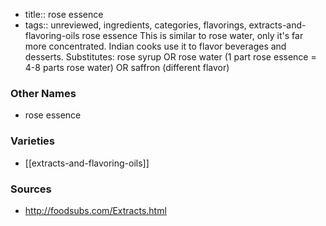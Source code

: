 - title:: rose essence
- tags:: unreviewed, ingredients, categories, flavorings, extracts-and-flavoring-oils
rose essence This is similar to rose water, only it's far more concentrated. Indian cooks use it to flavor beverages and desserts. Substitutes: rose syrup OR rose water (1 part rose essence = 4-8 parts rose water) OR saffron (different flavor)

### Other Names

* rose essence

### Varieties

* [[extracts-and-flavoring-oils]]

### Sources
* http://foodsubs.com/Extracts.html
